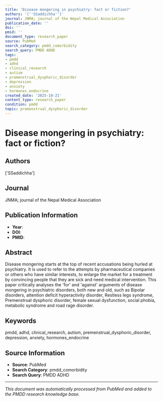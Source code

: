 ```yaml
---
title: 'Disease mongering in psychiatry: fact or fiction?'
authors: '[''SSaddichha'']'
journal: JNMA; journal of the Nepal Medical Association
publication_date: ''
doi: ''
pmid: ''
document_type: research_paper
source: PubMed
search_category: pmdd_comorbidity
search_query: PMDD ADHD
tags:
- pmdd
- adhd
- clinical_research
- autism
- premenstrual_dysphoric_disorder
- depression
- anxiety
- hormones_endocrine
created_date: '2025-10-21'
content_type: research_paper
condition: pmdd
topic: premenstrual_dysphoric_disorder
---
```


# Disease mongering in psychiatry: fact or fiction?

## Authors
['SSaddichha']

## Journal
JNMA; journal of the Nepal Medical Association

## Publication Information
- **Year**: 
- **DOI**: 
- **PMID**: 

## Abstract
Disease mongering starts at the top of recent accusations being hurled at psychiatry. It is used to refer to the attempts by pharmaceutical companies or others who have similar interests, to enlarge the market for a treatment by convincing people that they are sick and need medical intervention. This paper critically analyses the 'for' and 'against' arguments of disease mongering in psychiatric disorders, both new and old, such as Bipolar disorders, attention deficit hyperactivity disorder, Restless legs syndrome, Premenstrual dysphoric disorder, female sexual dysfunction, social phobia, metabolic syndrome and road rage disorder.

## Keywords
pmdd, adhd, clinical_research, autism, premenstrual_dysphoric_disorder, depression, anxiety, hormones_endocrine

## Source Information
- **Source**: PubMed
- **Search Category**: pmdd_comorbidity
- **Search Query**: PMDD ADHD

---
*This document was automatically processed from PubMed and added to the PMDD research knowledge base.*

